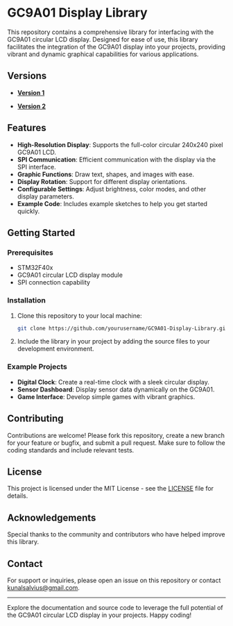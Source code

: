 # GC9A01 Display Library

This repository contains a comprehensive library for interfacing with the GC9A01 circular LCD display. Designed for ease of use, this library facilitates the integration of the GC9A01 display into your projects, providing vibrant and dynamic graphical capabilities for various applications.

## Versions

- [**Version 1**](https://github.com/embeddedalpha/GC9A01/tree/main/V1)

- [**Version 2**](https://github.com/embeddedalpha/GC9A01/tree/main/V2)

## Features

- **High-Resolution Display**: Supports the full-color circular 240x240 pixel GC9A01 LCD.
- **SPI Communication**: Efficient communication with the display via the SPI interface.
- **Graphic Functions**: Draw text, shapes, and images with ease.
- **Display Rotation**: Support for different display orientations.
- **Configurable Settings**: Adjust brightness, color modes, and other display parameters.
- **Example Code**: Includes example sketches to help you get started quickly.

## Getting Started

### Prerequisites

- STM32F40x
- GC9A01 circular LCD display module
- SPI connection capability

### Installation

1. Clone this repository to your local machine:
    ```bash
    git clone https://github.com/yourusername/GC9A01-Display-Library.git
    ```
2. Include the library in your project by adding the source files to your development environment.
<!-- 
### Usage

1. Initialize the display and SPI communication:
    ```cpp
    #include <GC9A01.h>

    GC9A01 display;

    void setup() {
        display.begin();
        display.setRotation(0);
        display.fillScreen(0x0000); // Clear screen with black color
    }
    ```

2. Draw graphics on the display:
    ```cpp
    void loop() {
        display.setTextColor(0xFFFF); // White color
        display.setCursor(20, 40);
        display.print("Hello, GC9A01!");

        display.drawCircle(120, 120, 50, 0xF800); // Draw a red circle
        delay(1000);
    }
    ``` -->

### Example Projects

- **Digital Clock**: Create a real-time clock with a sleek circular display.
- **Sensor Dashboard**: Display sensor data dynamically on the GC9A01.
- **Game Interface**: Develop simple games with vibrant graphics.

## Contributing

Contributions are welcome! Please fork this repository, create a new branch for your feature or bugfix, and submit a pull request. Make sure to follow the coding standards and include relevant tests.

## License

This project is licensed under the MIT License - see the [LICENSE](LICENSE) file for details.

## Acknowledgements

Special thanks to the community and contributors who have helped improve this library.

## Contact

For support or inquiries, please open an issue on this repository or contact [kunalsalvius@gmail.com](mailto:kunalsalvius@gmail.com).

---

Explore the documentation and source code to leverage the full potential of the GC9A01 circular LCD display in your projects. Happy coding!